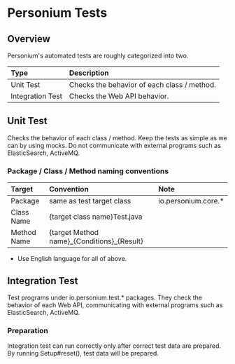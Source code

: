 # Personium Tests

## Overview

Personium's automated tests are roughly categorized into two.

|Type|Description|
|:--|:--|
|Unit Test|Checks the behavior of each class / method.|
|Integration Test|Checks the Web API behavior.|


## Unit Test

Checks the behavior of each class / method. 
Keep the tests as simple as we can by using mocks.
Do not communicate with external programs such as ElasticSearch, ActiveMQ.

### Package / Class / Method naming conventions

|Target|Convention|Note|
|:--|:--|:--|
|Package|same as test target class|io.personium.core.*|
|Class Name|{target class name}Test.java| |
|Method Name|{target Method name}\_{Conditions}\_{Result}| |

- Use English language for all of above.

## Integration Test

Test programs under io.personium.test.* packages.
They check the behavior of each Web API, communicating with external programs such as ElasticSearch, ActiveMQ.

### Preparation

Integration test can run correctly only after 
correct test data are prepared.
By running Setup#reset(), test data will be prepared.



